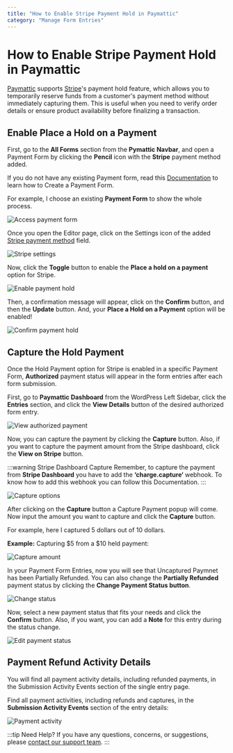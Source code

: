 ```yaml
---
title: "How to Enable Stripe Payment Hold in Paymattic"
category: "Manage Form Entries"
---
```


# How to Enable Stripe Payment Hold in Paymattic

[Paymattic](https://paymattic.com/) supports [Stripe](http://stripe.com)'s payment hold feature, which allows you to temporarily reserve funds from a customer's payment method without immediately capturing them. This is useful when you need to verify order details or ensure product availability before finalizing a transaction.

## Enable Place a Hold on a Payment

First, go to the **All Forms** section from the **Pymattic Navbar**, and open a Payment Form by clicking the **Pencil** icon with the **Stripe** payment method added.

If you do not have any existing Payment form, read this [Documentation](/how-to-create-your-first-payment-form-in-a-minute-and-accept-payments-with-paymattic) to learn how to Create a Payment Form.

For example, I choose an existing **Payment Form** to show the whole process.

![Access payment form](/images/manage-form-entries/stripe-payment-hold-in-paymattic/1.-Open-desired-form-scaled.webp)

Once you open the Editor page, click on the Settings icon of the added [Stripe payment method](/how-to-configure-stripe-payment-gateway-in-wordpress-with-paymattic) field.

![Stripe settings](/images/manage-form-entries/stripe-payment-hold-in-paymattic/2.-Settings-Icon-of-Stripe-payment-method.webp)

Now, click the **Toggle** button to enable the **Place a hold on a payment** option for Stripe.

![Enable payment hold](/images/manage-form-entries/stripe-payment-hold-in-paymattic/3.-Enable-Place-a-Hold-on-a-Payment-toggle.webp)

Then, a confirmation message will appear, click on the **Confirm** button, and then the **Update** button.
And, your **Place a Hold on a  Payment** option will be enabled!

![Confirm payment hold](/images/manage-form-entries/stripe-payment-hold-in-paymattic/4.-Confirm-button.webp)

## Capture the Hold Payment

Once the Hold Payment option for Stripe is enabled in a specific Payment Form, **Authorized** payment status will appear in the form entries after each form submission.


First, go to **Paymattic Dashboard** from the WordPress Left Sidebar, click the **Entries** section, and click the **View Details** button of the desired authorized form entry.

![View authorized payment](/images/manage-form-entries/stripe-payment-hold-in-paymattic/5.-Open-desired-entry-scaled.webp)

Now, you can capture the payment by clicking the **Capture** button. Also, if you want to capture the payment amount from the Stripe dashboard, click the **View on Stripe** button.

:::warning Stripe Dashboard Capture
Remember, to capture the payment from **Stripe Dashboard** you have to add the **‘charge.capture‘** webhook. To know how to add this webhook you can follow this Documentation.
:::

![Capture options](/images/manage-form-entries/stripe-payment-hold-in-paymattic/6.-Capture-button-scaled.webp)

After clicking on the **Capture** button a Capture Payment popup will come.
Now input the amount you want to capture and click the **Capture** button. 

For example, here I captured 5 dollars out of 10 dollars.

**Example:** Capturing $5 from a $10 held payment:

![Capture amount](/images/manage-form-entries/stripe-payment-hold-in-paymattic/7.-Capture-amount-field.webp)

In your Payment Form Entries, now you will see that Uncaptured Paymnet has been Partially Refunded.
You can also change the **Partially Refunded** payment status by clicking the **Change Payment Status button**.

![Change status](/images/manage-form-entries/stripe-payment-hold-in-paymattic/8.-Change-Payment-Status-scaled.webp)

Now, select a new payment status that fits your needs and click the **Confirm** button.
Also, if you want, you can add a **Note** for this entry during the status change.

![Edit payment status](/images/manage-form-entries/stripe-payment-hold-in-paymattic/9.-Edit-Payment-Status.webp)

## Payment Refund Activity Details 

You will find all payment activity details, including refunded payments, in the Submission Activity Events section of the single entry page.

Find all payment activities, including refunds and captures, in the **Submission Activity Events** section of the entry details:

![Payment activity](/images/manage-form-entries/stripe-payment-hold-in-paymattic/10.-Refunds-Activity.webp)

:::tip Need Help?
If you have any questions, concerns, or suggestions, please [contact our support team](https://wpmanageninja.com/support-tickets/).
:::